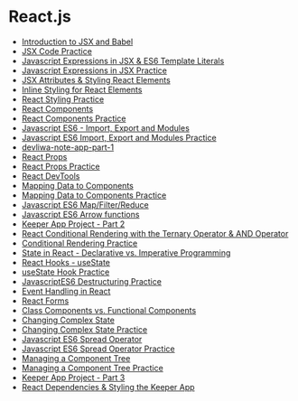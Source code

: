 # React.js

- [Introduction to JSX and Babel](https://github.com/devliwa/intro-to-jsx)
- [JSX Code Practice](https://github.com/devliwa/jsx-code-practice)
- [Javascript Expressions in JSX & ES6 Template Literals](https://github.com/devliwa/javascript-expressions-in-jsx)
- [Javascript Expressions in JSX Practice](https://github.com/devliwa/javascript-expressions-in-jsx-practice)
- [JSX Attributes & Styling React Elements](https://github.com/devliwa/jsx-attributes-and-styling)
- [Inline Styling for React Elements](https://github.com/devliwa/inline-styling-in-jsx)
- [React Styling Practice](https://github.com/devliwa/react-styling-practice)
- [React Components](https://github.com/devliwa/react-components)
- [React Components Practice](https://github.com/devliwa/react-components-practice)
- [Javascript ES6 - Import, Export and Modules](https://github.com/devliwa/es6-import-export-and-modules)
- [Javascript ES6 Import, Export and Modules Practice](https://github.com/devliwa/es6-import-export-practice)
- [devliwa-note-app-part-1](https://github.com/devliwa/devliwa-note-app-part-1)
- [React Props](https://github.com/devliwa/react-props)
- [React Props Practice](https://github.com/devliwa/react-props-practice)
- [React DevTools](https://github.com/devliwa/react-devtools)
- [Mapping Data to Components](https://github.com/devliwa/mapping-components)
- [Mapping Data to Components​ Practice](https://github.com/devliwa/mapping-components-practice)
- [Javascript ES6 Map/Filter/Reduce](https://github.com/devliwa/map-filter-reduce)
- [Javascript ES6 Arrow functions](https://github.com/devliwa/es6-arrow-functions)
- [Keeper App Project - Part 2]()
- [React Conditional Rendering with the Ternary Operator & AND Operator](https://github.com/devliwa/conditional-rendering)
- [Conditional Rendering Practice](https://github.com/devliwa/conditional-rendering-practice)
- [State in React - Declarative vs. Imperative Programming](https://github.com/devliwa/introduction-to-state)
- [React Hooks - useState](https://github.com/devliwa/useState-hook)
- [useState Hook Practice](https://github.com/devliwa/useState-hook-practice)
- [Javascript ​ES6 Destructuring Practice](https://github.com/devliwa/es6-destructuring)
- [Event Handling in React]()
- [React Forms]()
- [Class Components vs. Functional Components]()
- [Changing Complex State]()
- [Changing Complex State Practice]()
- [Javascript ES6 Spread Operator]()
- [Javascript ES6 Spread Operator Practice]()
- [Managing a Component Tree]()
- [Managing a Component Tree Practice]()
- [Keeper App Project - Part 3]()
- [React Dependencies & Styling the Keeper App]()
  
